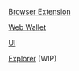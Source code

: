 [Browser Extension](/specs/browser-extension/)

[Web Wallet](/specs/web-wallet)

[UI](/specs/web-wallet.md)

[Explorer](/specs/explorer.md) (WIP)